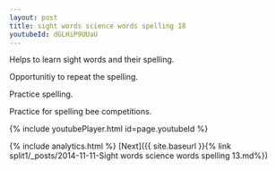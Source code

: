 ```yaml
---
layout: post
title: sight words science words spelling 18
youtubeId: dGLHiP9UUaU
---
```

 
 
Helps to learn sight words and their spelling.

Opportunitiy to repeat the spelling. 

Practice spelling. 
 
Practice for spelling bee competitions. 
 
{% include youtubePlayer.html id=page.youtubeId %}
 
 
{% include analytics.html %} 
[Next]({{ site.baseurl }}{% link  split1/_posts/2014-11-11-Sight words science words spelling 13.md%})
 
